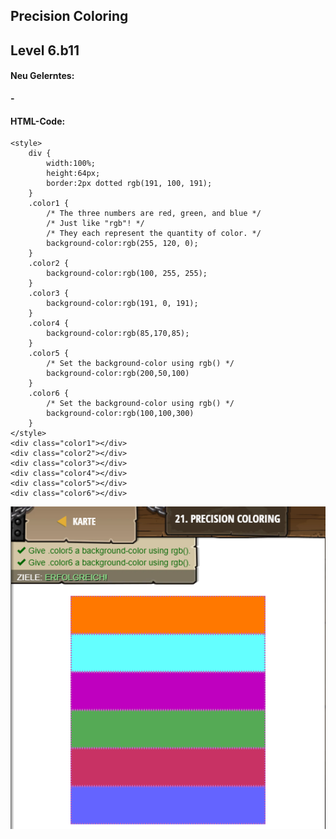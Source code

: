 ## **Precision Coloring**
## Level 6.b11

#### Neu Gelerntes:
<b>-</b>

[comment]: <> (Was wurde gelernt und wie funktioniert die Technik?)

#### HTML-Code:
```
<style>
    div {
        width:100%;
        height:64px;
        border:2px dotted rgb(191, 100, 191);
    }
    .color1 {
        /* The three numbers are red, green, and blue */
        /* Just like "rgb"! */
        /* They each represent the quantity of color. */
        background-color:rgb(255, 120, 0);
    }
    .color2 {
        background-color:rgb(100, 255, 255);
    }
    .color3 {
        background-color:rgb(191, 0, 191);
    }
    .color4 {
        background-color:rgb(85,170,85);
    }
    .color5 {
        /* Set the background-color using rgb() */
        background-color:rgb(200,50,100)
    }
    .color6 {
        /* Set the background-color using rgb() */
        background-color:rgb(100,100,300)
    }
</style>
<div class="color1"></div>
<div class="color2"></div>
<div class="color3"></div>
<div class="color4"></div>
<div class="color5"></div>
<div class="color6"></div>
```
![image](lvl6_b11.png)